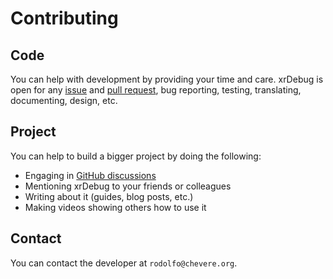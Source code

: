 # Contributing

## Code

You can help with development by providing your time and care. xrDebug is open for any [issue](https://github.com/chevere/xr/issues) and [pull request](https://github.com/chevere/xr/pulls), bug reporting, testing, translating, documenting, design, etc.

## Project

You can help to build a bigger project by doing the following:

* Engaging in [GitHub discussions](https://github.com/chevere/xr/discussions)
* Mentioning xrDebug to your friends or colleagues
* Writing about it (guides, blog posts, etc.)
* Making videos showing others how to use it

## Contact

You can contact the developer at `rodolfo@chevere.org`.

